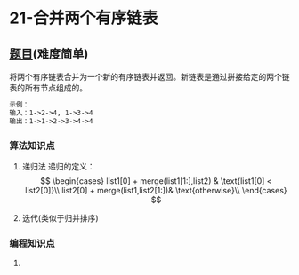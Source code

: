 # 21-合并两个有序链表

## [题目](https://leetcode-cn.com/problems/merge-two-sorted-lists/)(难度简单)

将两个有序链表合并为一个新的有序链表并返回。新链表是通过拼接给定的两个链表的所有节点组成的。 

```markdown
示例：
输入：1->2->4, 1->3->4
输出：1->1->2->3->4->4
```

### 算法知识点
1. 递归法
递归的定义：
$$
\begin{cases}
list1[0] + merge(list1[1:],list2) & \text{list1[0] < list2[0]}\\
list2[0] + merge(list1,list2[1:])& \text{otherwise}\\
\end{cases}
$$

2. 迭代(类似于归并排序)

### 编程知识点
1. 